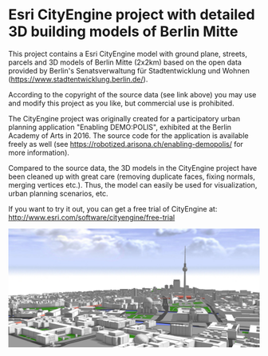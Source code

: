 # Esri CityEngine project with detailed 3D building models of Berlin Mitte

This project contains a Esri CityEngine model with ground plane, streets, parcels and 3D models of Berlin Mitte (2x2km)
based on the open data provided by Berlin's Senatsverwaltung für Stadtentwicklung und Wohnen (https://www.stadtentwicklung.berlin.de/).

According to the copyright of the source data (see link above) you may use and modify this project 
as you like, but commercial use is prohibited.

The CityEngine project was originally created for a participatory urban planning application "Enabling DEMO:POLIS", exhibited at the Berlin Academy of Arts in 2016. The source code for the application is available freely as well (see https://robotized.arisona.ch/enabling-demopolis/ for more information).

Compared to the source data, the 3D models in the CityEngine project have been cleaned up with great care (removing duplicate faces, fixing normals, merging vertices etc.). Thus, the model can easily be used for visualization, urban planning scenarios, etc.

If you want to try it out, you can get a free trial of CityEngine at: http://www.esri.com/software/cityengine/free-trial

![Screenshot](doc/berlin_mitte.png)
